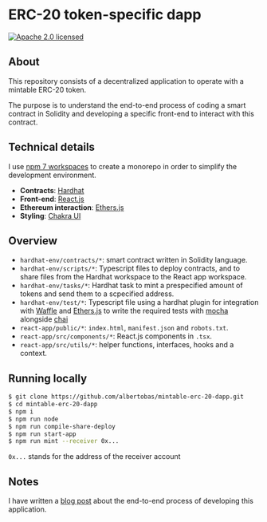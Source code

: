 # ERC-20 token-specific dapp

[![Apache 2.0 licensed](https://img.shields.io/badge/License-Apache_2.0-yellow.svg)](https://github.com/albertobas/mintable-erc-20-dapp/blob/main/LICENSE)

## About

This repository consists of a decentralized application to operate with a mintable ERC-20 token.

The purpose is to understand the end-to-end process of coding a smart contract in Solidity and developing a specific front-end to interact with this contract.

## Technical details

I use [npm 7 workspaces](https://docs.npmjs.com/cli/v7/using-npm/workspaces "npm 7 workspaces") to create a monorepo in order to simplify the development environment.

- **Contracts**: [Hardhat](https://hardhat.org)
- **Front-end**: [React.js](https://reactjs.org)
- **Ethereum interaction**: [Ethers.js](https://docs.ethers.io/)
- **Styling**: [Chakra UI](https://chakra-ui.com)

## Overview

- `hardhat-env/contracts/*`: smart contract written in Solidity language.
- `hardhat-env/scripts/*`: Typescript files to deploy contracts, and to share files from the Hardhat workspace to the React app workspace.
- `hardhat-env/tasks/*`: Hardhat task to mint a prespecified amount of tokens and send them to a scpecified address.
- `hardhat-env/test/*`: Typescript file using a hardhat plugin for integration with [Waffle](https://hardhat.org/plugins/nomiclabs-hardhat-waffle.html) and [Ethers.js](https://hardhat.org/plugins/nomiclabs-hardhat-ethers.html) to write the required tests with [mocha](https://mochajs.org/) alongside [chai](https://www.chaijs.com/)
- `react-app/public/*`: `index.html`, `manifest.json` and `robots.txt`.
- `react-app/src/components/*`: React.js components in `.tsx`.
- `react-app/src/utils/*`: helper functions, interfaces, hooks and a context.

## Running locally

```bash
$ git clone https://github.com/albertobas/mintable-erc-20-dapp.git
$ cd mintable-erc-20-dapp
$ npm i
$ npm run node
$ npm run compile-share-deploy
$ npm run start-app
$ npm run mint --receiver 0x...
```

`0x...` stands for the address of the receiver account

## Notes

I have written a [blog post](https://www.albertobas.com/blog/mintable-erc-20-dapp) about the end-to-end process of developing this application.

